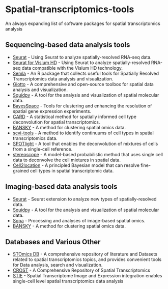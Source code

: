 # Spatial-transcriptomics-tools

An always expanding list of software packages for spatial transcriptomics analysis

## Sequencing-based data analysis tools 
- [Seurat](https://satijalab.org/seurat/articles/spatial_vignette) - Using Seurat to analyze spatially-resolved RNA-seq data.
- [Seurat for Visium HD](https://satijalab.org/seurat/articles/visiumhd_analysis_vignette) - Using Seurat to analyze spatially-resolved RNA-seq data compatible with the Visium HD technology.
- [Semla](https://ludvigla.github.io/semla/) - An R package that collects useful tools for Spatially Resolved Transcriptomics data analysis and visualization.
- [Giotto](https://giottosuite.readthedocs.io/en/master/) - A comprehensive and open-source toolbox for spatial data analysis and visualization. 
- [Squidpy](https://squidpy.readthedocs.io/en/latest/) - A tool for the analysis and visualization of spatial molecular data.
- [BayesSpace](https://github.com/edward130603/BayesSpace) - Tools for clustering and enhancing the resolution of spatial gene expression experiments.
- [CARD](https://github.com/YMa-lab/CARD) - A statistical method for spatially informed cell type deconvolution for spatial transcriptomics.
- [BANSKY](https://github.com/prabhakarlab/Banksy/) - A method for clustering spatial omics data.
- [scvi-tools](https://docs.scvi-tools.org/en/stable/tutorials/index_spatial.html) - A method to identify continuums of cell types in spatial transcriptomics data.
- [SPOTlight](https://marcelosua.github.io/SPOTlight/) - A tool that enables the deconvolution of mixtures of cells from a single-cell reference.
- [stereoscope](https://github.com/almaan/stereoscope) - A model-based probabilistic method that uses single cell data to deconvolve the cell mixtures in spatial data.
- [Cell2location](https://github.com/BayraktarLab/cell2location/) - A principled Bayesian model that can resolve fine-grained cell types in spatial transcriptomic data.

## Imaging-based data analysis tools
- [Seurat](https://satijalab.org/seurat/articles/seurat5_spatial_vignette_2) - Seurat extension to analyze new types of spatially-resolved data.
- [Squidpy](https://squidpy.readthedocs.io/en/latest/) - A tool for the analysis and visualization of spatial molecular data.
- [Sopa](https://github.com/gustaveroussy/sopa) - Processing and analyses of image-based spatial omics.
- [BANSKY](https://github.com/prabhakarlab/Banksy/) - A method for clustering spatial omics data.

## Databases and Various Other
- [STOmics DB](https://db.cngb.org/stomics/) - A comprehensive repository of literature and Datasets related to spatial transcriptomics topics, and provides convenient tools for Data analysis, search and visualization.
- [CROST](https://ngdc.cncb.ac.cn/crost/home) - A Comprehensive Repository of Spatial Transcriptomics
- [STIE](https://github.com/zhushijia/STIE) - Spatial Transcriptome Image and Expression integration enables single-cell level spatial transcriptomics data analysis